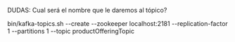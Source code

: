 DUDAS:
Cual será el nombre que le daremos al tópico?





bin/kafka-topics.sh --create --zookeeper localhost:2181 --replication-factor 1 --partitions 1 --topic productOfferingTopic